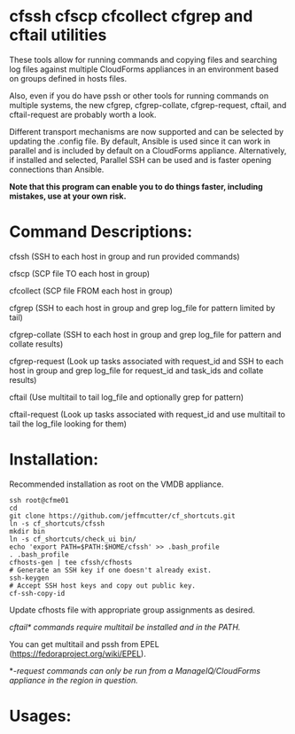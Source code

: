 # cfssh cfscp cfcollect cfgrep and cftail utilities

These tools allow for running commands and copying files and searching log files against multiple CloudForms appliances in an environment based on groups defined in hosts files.

Also, even if you do have pssh or other tools for running commands on multiple systems, the new cfgrep, cfgrep-collate, cfgrep-request, cftail, and cftail-request are probably worth a look.

Different transport mechanisms are now supported and can be selected by updating the .config file.  By default, Ansible is used since it can work in parallel and is included by default on a CloudForms appliance.  Alternatively, if installed and selected, Parallel SSH can be used and is faster opening connections than Ansible.

**Note that this program can enable you to do things faster, including mistakes, use at your own risk.**

# Command Descriptions:

cfssh (SSH to each host in group and run provided commands)

cfscp (SCP file TO each host in group)

cfcollect (SCP file FROM each host in group)

cfgrep (SSH to each host in group and grep log_file for pattern limited by tail)

cfgrep-collate (SSH to each host in group and grep log_file for pattern and collate results)

cfgrep-request (Look up tasks associated with request_id and SSH to each host in group and grep log_file for request_id and task_ids and collate results)

cftail (Use multitail to tail log_file and optionally grep for pattern)

cftail-request (Look up tasks associated with request_id and use multitail to tail the log_file looking for them)

# Installation:
Recommended installation as root on the VMDB appliance.
```
ssh root@cfme01
cd
git clone https://github.com/jeffmcutter/cf_shortcuts.git
ln -s cf_shortcuts/cfssh
mkdir bin
ln -s cf_shortcuts/check_ui bin/
echo 'export PATH=$PATH:$HOME/cfssh' >> .bash_profile
. .bash_profile
cfhosts-gen | tee cfssh/cfhosts
# Generate an SSH key if one doesn't already exist.
ssh-keygen
# Accept SSH host keys and copy out public key.
cf-ssh-copy-id
```
Update cfhosts file with appropriate group assignments as desired.

*cftail\* commands require multitail be installed and in the PATH.*

You can get multitail and pssh from EPEL (https://fedoraproject.org/wiki/EPEL).

**-request commands can only be run from a ManageIQ/CloudForms appliance in the region in question.*


# Usages:
